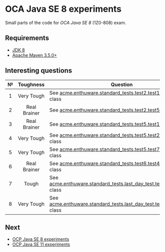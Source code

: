 # OCA Java SE 8 experiments

Small parts of the code for *OCA Java SE 8* (1Z0-808) exam.

## Requirements

* [JDK 8](http://www.oracle.com/technetwork/java/javase/downloads/index.html)
* [Apache Maven 3.5.0+](https://maven.apache.org/download.cgi)

## Interesting questions

 № | Toughness | Question | Answer
:-: | :-------: | -------- | ------
 1  | Very Tough | See [acme.enthuware.standard_tests.test2.test14.Example](https://github.com/dbelob/oca-jse8/blob/master/src/main/java/acme/enthuware/standard_tests/test2/test14/Example.java) class | [Answer](https://github.com/dbelob/oca-jse8/blob/master/src/main/java/acme/enthuware/standard_tests/test2/test14/Answer.md)
 2  | Real Brainer | See [acme.enthuware.standard_tests.test2.test56.B](https://github.com/dbelob/oca-jse8/blob/master/src/main/java/acme/enthuware/standard_tests/test2/test56/B.java) class | [Answer](https://github.com/dbelob/oca-jse8/blob/master/src/main/java/acme/enthuware/standard_tests/test2/test56/Answer.md)
 3  | Real Brainer | See [acme.enthuware.standard_tests.test5.test16.Test](https://github.com/dbelob/oca-jse8/blob/master/src/main/java/acme/enthuware/standard_tests/test5/test16/Test.java) class | [Answer](https://github.com/dbelob/oca-jse8/blob/master/src/main/java/acme/enthuware/standard_tests/test5/test16/Answer.md)
 4  | Very Tough | See [acme.enthuware.standard_tests.test5.test24.Example](https://github.com/dbelob/oca-jse8/blob/master/src/main/java/acme/enthuware/standard_tests/test5/test24/Example.java) class | [Answer](https://github.com/dbelob/oca-jse8/blob/master/src/main/java/acme/enthuware/standard_tests/test5/test24/Answer.md)
 5  | Very Tough | See [acme.enthuware.standard_tests.test5.test70.TestClass](https://github.com/dbelob/oca-jse8/blob/master/src/main/java/acme/enthuware/standard_tests/test5/test70/TestClass.java) class | [Answer](https://github.com/dbelob/oca-jse8/blob/master/src/main/java/acme/enthuware/standard_tests/test5/test70/Answer.md)
 6  | Real Brainer | See [acme.enthuware.standard_tests.test6.test44.TestClass](https://github.com/dbelob/oca-jse8/blob/master/src/main/java/acme/enthuware/standard_tests/test6/test44/TestClass.java) class | [Answer](https://github.com/dbelob/oca-jse8/blob/master/src/main/java/acme/enthuware/standard_tests/test6/test44/Answer.md)
 7  | Tough | See [acme.enthuware.standard_tests.last_day_test.test20.TestClass](https://github.com/dbelob/oca-jse8/blob/master/src/main/java/acme/enthuware/standard_tests/last_day_test/test20/TestClass.java) class | [Answer](https://github.com/dbelob/oca-jse8/blob/master/src/main/java/acme/enthuware/standard_tests/last_day_test/test20/Answer.md)
 8  | Very Tough | See [acme.enthuware.standard_tests.last_day_test.test67.TestClass](https://github.com/dbelob/oca-jse8/blob/master/src/main/java/acme/enthuware/standard_tests/last_day_test/test67/TestClass.java) class | [Answer](https://github.com/dbelob/oca-jse8/blob/master/src/main/java/acme/enthuware/standard_tests/last_day_test/test67/Answer.md)

## Next

* [OCP Java SE 8 experiments](https://github.com/dbelob/ocp-jse8)
* [OCP Java SE 11 experiments](https://github.com/dbelob/ocp-jse11)
